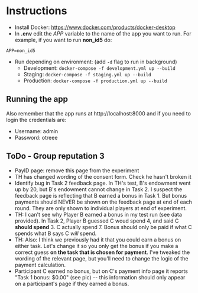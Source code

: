# Instructions

- Install Docker: https://www.docker.com/products/docker-desktop
- In **.env** edit the *APP* variable to the name of the app you want to run. For example, if you want to run **non_id5** do:
```
APP=non_id5
```
- Run depending on environment: (add `-d` flag to run in background)
    - Development: `docker-compose -f development.yml up --build`
    - Staging: `docker-compose -f staging.yml up --build`
    - Production: `docker-compose -f production.yml up --build`

## Running the app

Also remember that the app runs at http://localhost:8000 and if you need to login the credentials are:

- Username: admin
- Password: otreee

## ToDo - Group reputation 3

- PayID page: remove this page from the experiment
- TH has changed wording of the consent form. Check he hasn't broken it
- Identify bug in Task 2 feedback page. In TH's test, B's endowment went up by 20, but B's endowment cannot change in Task 2. I suspect the feedback page is reflecting that B earned a bonus in Task 1. But bonus payments should NEVER be shown on the feedback page at end of each round. They are only shown to individual players at end of experiment.
- TH: I can't see why Player B earned a bonus in my test run (see data provided). In Task 2, Player B guessed C woud spend 4, and said C **should spend** 3. C actually spend 7. Bonus should only be paid if what C spends what B says C *will* spend.
- TH: Also: I think we previously had it that you could earn a bonus on either task. Let's change it so you only get the bonus if you make a correct guess **on the task that is chosen for payment**. I've tweaked the wording of the relevant page, but you'll need to change the logic of the payment calculation.
- Participant C earned no bonus, but on C's payment info page it reports "Task 1 bonus: $0.00" (see pic) -- this information should only appear on a participant's page if they earned a bonus.
